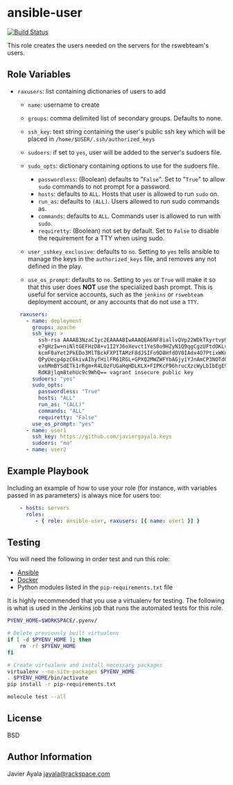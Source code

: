 # ansible-user

[![Build Status](https://jenkins-dev.rakr.net/buildStatus/icon?job=Javier_Test/ansible-user&style=flat)](https://jenkins-dev.rakr.net/job/Javier_Test/job/ansible-user/)

This role creates the users needed on the servers for the rswebteam's users.

## Role Variables

- `raxusers`: list containing dictionaries of users to add

  - `name`: username to create
  - `groups`: comma delimited list of secondary groups. Defaults to none.
  - `ssh_key`: text string containing the user's public ssh key which will be placed in `/home/$USER/.ssh/authorized_keys`
  - `sudoers`: if set to `yes`, user will be added to the server's sudoers file.
  - `sudo_opts`: dictionary containing options to use for the sudoers file.

    - `passwordless`: (Boolean) defaults to "`False`". Set to "`True`" to allow `sudo` commands to not prompt for a password.
    - `hosts`: defaults to `ALL`. Hosts that user is allowed to run `sudo` on.
    - `run_as`: defaults to `(ALL)`. Users allowed to run sudo commands as.
    - `commands`: defaults to `ALL`. Commands user is allowed to run with `sudo`.
    - `requiretty`: (Boolean) not set by default. Set to `False` to disable the requirement for a TTY when using sudo.

  - `user_sshkey_exclusive`: defaults to `no`. Setting to `yes` tells ansible to manage the keys in the `authorized_keys` file, and removes any not defined in the play.

  - `use_os_prompt`: defaults to `no`. Setting to `yes` or `True` will make it so that this user does **NOT** use the specialized bash prompt. This is useful for service accounts, such as the `jenkins` or `rswebteam` deployment account, or any accounts that do not use a `TTY`.

```yml
    raxusers:
      - name: deployment  
        groups: apache  
        ssh_key: >  
          ssh-rsa AAAAB3NzaC1yc2EAAAABIwAAAQEA6NF8iallvQVp22WDkTkyrtvp9eWW6A8YVr+kz4TjGY
          e7gHzIw+niNltGEFHzD8+v1I2YJ6oXevct1YeS0o9HZyN1Q9qgCgzUFtdOKLv6IedplqoP
          kcmF0aYet2PkEDo3MlTBckFXPITAMzF8dJSIFo9D8HfdOV0IAdx4O7PtixWKn5y2hMNG0z
          QPyUecp4pzC6kivAIhyfHilFR61RGL+GPXQ2MWZWFYbAGjyiYJnAmCP3NOTd0jMZEnDkbU
          vxhMmBYSdETk1rRgm+R4LOzFUGaHqHDLKLX+FIPKcF96hrucXzcWyLbIbEgE98OHlnVYCz
          RdK8jlqm8tehUc9c9WhQ== vagrant insecure public key  
        sudoers: "yes"
        sudo_opts:
          passwordless: "True"
          hosts: "ALL"
          run_as: "(ALL)"
          commands: "ALL"
          requiretty: "False"
        use_os_prompt: "yes"
      - name: user1  
        ssh_key: https://github.com/javiergayala.keys  
        sudoers: "no"  
      - name: user2
```

## Example Playbook

Including an example of how to use your role (for instance, with variables passed in as parameters) is always nice for users too:

```yml
    - hosts: servers
      roles:
         - { role: ansible-user, raxusers: [{ name: user1 }] }
```

## Testing

You will need the following in order test and run this role:

- [Ansible](http://docs.ansible.com/ansible/intro_installation.html)
- [Docker](https://docs.docker.com/engine/installation/)
- Python modules listed in the `pip-requirements.txt` file

It is highly recommended that you use a virtualenv for testing. The following is what is used in the Jenkins job that runs the automated tests for this role.

```bash
PYENV_HOME=$WORKSPACE/.pyenv/

# Delete previously built virtualenv
if [ -d $PYENV_HOME ]; then
    rm -rf $PYENV_HOME
fi

# Create virtualenv and install necessary packages
virtualenv --no-site-packages $PYENV_HOME
. $PYENV_HOME/bin/activate
pip install -r pip-requirements.txt

molecule test --all
```

## License

BSD

## Author Information

Javier Ayala [jayala@rackspace.com](mailto:jayala@rackspace.com)
